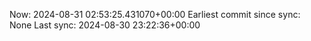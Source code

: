 Now: 2024-08-31 02:53:25.431070+00:00 Earliest commit since sync: None Last sync: 2024-08-30 23:22:36+00:00
